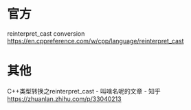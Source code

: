 
# 官方

reinterpret_cast conversion https://en.cppreference.com/w/cpp/language/reinterpret_cast

# 其他

C++类型转换之reinterpret_cast - 叫啥名呢的文章 - 知乎 https://zhuanlan.zhihu.com/p/33040213
